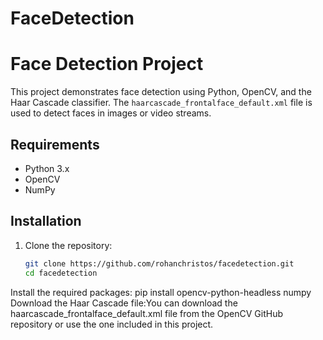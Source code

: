 # FaceDetection
# Face Detection Project

This project demonstrates face detection using Python, OpenCV, and the Haar Cascade classifier. The `haarcascade_frontalface_default.xml` file is used to detect faces in images or video streams.

## Requirements

- Python 3.x
- OpenCV
- NumPy

## Installation

1. Clone the repository:

   ```bash
   git clone https://github.com/rohanchristos/facedetection.git
   cd facedetection
Install the required packages:
pip install opencv-python-headless numpy
Download the Haar Cascade file:You can download the haarcascade_frontalface_default.xml file from the OpenCV GitHub repository or use the one included in this project.
